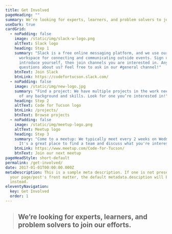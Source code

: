 ```yaml
---
title: Get Involved
pageHeading: ""
summary: We’re looking for experts, learners, and problem solvers to join our efforts.
useDark: true
cardGrid:
  - noPadding: false
    image: /static/img/slack-w-logo.png
    altText: Slack logo
    heading: Step 1
    summary: "Slack is a free online messaging platform, and we use our Slack
      workspace for connecting and communicating outside events. Sign up,
      introduce yourself, then join channels you are interested in. Any
      questions about us? Feel free to ask in our #general channel!"
    btnText: Join Slack
    btnLink: https://codefortucson.slack.com/
  - noPadding: false
    image: /static/img/new-logo.jpg
    summary: "Find a project: We have multiple projects in the work needing people
      of any background and skills. Look for one you’re interested in!"
    heading: Step 2
    altText: Code for Tucson logo
    btnLink: /projects/
    btnText: Browse projects
  - noPadding: false
    image: /static/img/meetup-logo.png
    altText: Meetup logo
    heading: Step 3
    summary: "Come to a meetup: We typically meet every 2 weeks on Wednesday night.
      It's a great place to find a team and discuss what you're interested in"
    btnLink: https://www.meetup.com/Code-for-Tucson/
    btnText: Join our next meetup
pageHeadStyle: short-default
permalink: /get-involved/
date: 2017-01-01T00:00:00.000Z
metaDescription: This is a sample meta description. If one is not present in
  your page/post's front matter, the default metadata.desciption will be used
  instead.
eleventyNavigation:
  key: Get Involved
  order: 1
---
```

> ## We’re looking for experts, learners, and problem solvers to join our efforts.